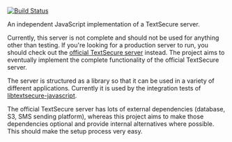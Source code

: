 [![Build Status](https://travis-ci.org/joebandenburg/textsecure-server-node.svg?branch=master)](https://travis-ci.org/joebandenburg/textsecure-server-node)

An independent JavaScript implementation of a TextSecure server.

Currently, this server is not complete and should not be used for anything other than testing. If you're looking for a
production server to run, you should check out the
[official TextSecure server](https://github.com/WhisperSystems/TextSecure-Server) instead. The project aims to
eventually implement the complete functionality of the official TextSecure server.

The server is structured as a library so that it can be used in a variety of different applications. Currently it is
used by the integration tests of [libtextsecure-javascript](https://github.com/joebandenburg/libtextsecure-javascript).

The official TextSecure server has lots of external dependencies (database, S3, SMS sending platform), whereas this
project aims to make those dependencies optional and provide internal alternatives where possible. This should make the
setup process very easy.
